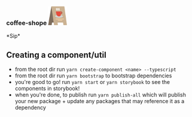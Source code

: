 <h3>
  coffee-shope
  <img src="./sign.svg" style="height:50px;width:auto">
</h3>
*Sip*

## Creating a component/util
- from the root dir run `yarn create-component <name> --typescript`
- from the root dir run `yarn bootstrap` to bootstrap dependencies
- you're good to go! run `yarn start` or `yarn storybook` to see the components in storybook!
- when you're done, to publish run `yarn publish-all` which will publish your new package + update any packages that may reference it as a dependency
